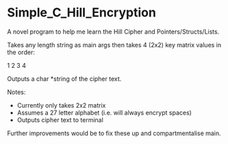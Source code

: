 # Simple_C_Hill_Encryption

A novel program to help me learn the Hill Cipher and Pointers/Structs/Lists.

Takes any length string as main args then takes 4 (2x2) key matrix values in the order:

1 2
3 4

Outputs a char *string of the cipher text.

Notes:
- Currently only takes 2x2 matrix
- Assumes a 27 letter alphabet (i.e. will always encrypt spaces)
- Outputs cipher text to terminal

Further improvements would be to fix these up and compartmentalise main.

